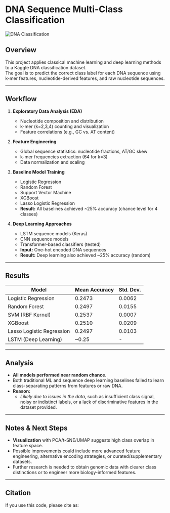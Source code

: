# DNA Sequence Multi-Class Classification

![DNA Classification](https://img.shields.io/badge/Genomics-DeepLearning-brightgreen)

## Overview

This project applies classical machine learning and deep learning methods to a Kaggle DNA classification dataset.  
The goal is to predict the correct class label for each DNA sequence using k-mer features, nucleotide-derived features, and raw nucleotide sequences.

---

## Workflow

1. **Exploratory Data Analysis (EDA)**
    - Nucleotide composition and distribution
    - k-mer (k=2,3,4) counting and visualization
    - Feature correlations (e.g., GC vs. AT content)

2. **Feature Engineering**
    - Global sequence statistics: nucleotide fractions, AT/GC skew
    - k-mer frequencies extraction (64 for k=3)
    - Data normalization and scaling

3. **Baseline Model Training**
    - Logistic Regression  
    - Random Forest  
    - Support Vector Machine  
    - XGBoost  
    - Lasso Logistic Regression  
    - **Result:** All baselines achieved ~25% accuracy (chance level for 4 classes)

4. **Deep Learning Approaches**
    - LSTM sequence models (Keras)
    - CNN sequence models
    - Transformer-based classifiers (tested)
    - **Input:** One-hot encoded DNA sequences
    - **Result:** Deep learning also achieved ~25% accuracy (random)

---

## Results

| Model                    | Mean Accuracy | Std. Dev. |
|--------------------------|--------------|-----------|
| Logistic Regression      | 0.2473       | 0.0062    |
| Random Forest            | 0.2497       | 0.0155    |
| SVM (RBF Kernel)         | 0.2537       | 0.0007    |
| XGBoost                  | 0.2510       | 0.0209    |
| Lasso Logistic Regression| 0.2497       | 0.0103    |
| LSTM (Deep Learning)     | ~0.25        | -         |

---

## Analysis

- **All models performed near random chance.**
- Both traditional ML and sequence deep learning baselines failed to learn class-separating patterns from features or raw DNA.
- **Reason:**  
    - *Likely due to issues in the data*, such as insufficient class signal, noisy or indistinct labels, or a lack of discriminative features in the dataset provided.

---

## Notes & Next Steps

- **Visualization** with PCA/t-SNE/UMAP suggests high class overlap in feature space.
- Possible improvements could include more advanced feature engineering, alternative encoding strategies, or curated/supplementary datasets.
- Further research is needed to obtain genomic data with clearer class distinctions or to engineer more biology-informed features.

---

## Citation

If you use this code, please cite as:

